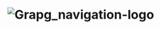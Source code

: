 # ![Grapg_navigation-logo](https://image.slidesharecdn.com/neooverviewenglishv5-130626081722-phpapp02-130715100230-phpapp02/95/new-opportunities-for-connected-data-neo4j-the-graph-database-18-638.jpg?cb=1373882628)
